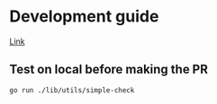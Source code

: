 # Development guide

[Link](https://github.com/Unique-AG/rod/blob/main/.github/CONTRIBUTING.md)

## Test on local before making the PR

```bash
go run ./lib/utils/simple-check
```
